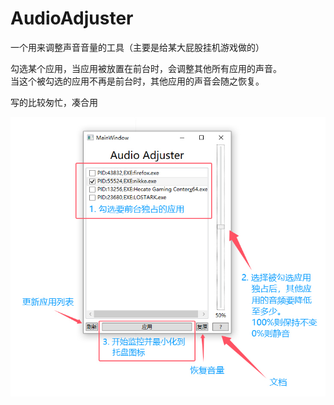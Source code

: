 # AudioAdjuster
一个用来调整声音音量的工具（主要是给某大屁股挂机游戏做的）  

勾选某个应用，当应用被放置在前台时，会调整其他所有应用的声音。  
当这个被勾选的应用不再是前台时，其他应用的声音会随之恢复。  

写的比较匆忙，凑合用  

![Doc](Doc.jpg)
